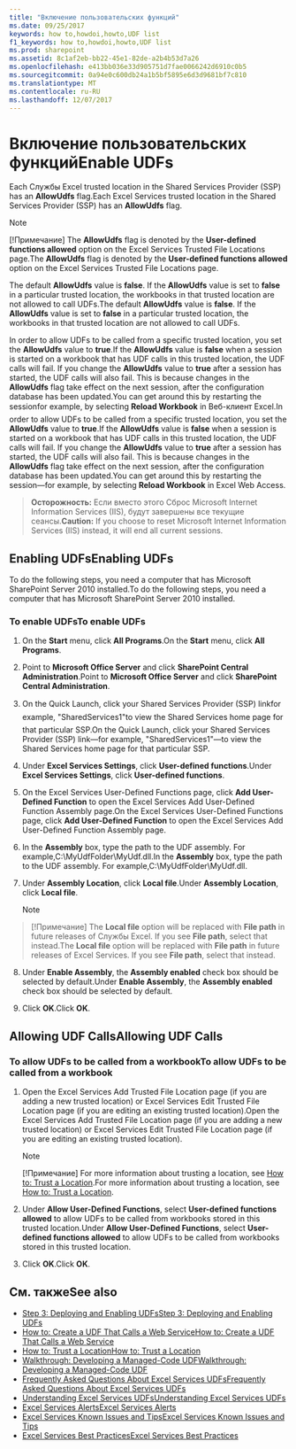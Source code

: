 ```yaml
---
title: "Включение пользовательских функций"
ms.date: 09/25/2017
keywords: how to,howdoi,howto,UDF list
f1_keywords: how to,howdoi,howto,UDF list
ms.prod: sharepoint
ms.assetid: 8c1af2eb-bb22-45e1-82de-a2b4b53d7a26
ms.openlocfilehash: e413bb036e33d905751d7fae0066242d6910c0b5
ms.sourcegitcommit: 0a94e0c600db24a1b5bf5895e6d3d9681bf7c810
ms.translationtype: MT
ms.contentlocale: ru-RU
ms.lasthandoff: 12/07/2017
---
```

# <a name="enable-udfs"></a><span data-ttu-id="54e38-103">Включение пользовательских функций</span><span class="sxs-lookup"><span data-stu-id="54e38-103">Enable UDFs</span></span>

<span data-ttu-id="54e38-104">Each Службы Excel trusted location in the Shared Services Provider (SSP) has an **AllowUdfs** flag.</span><span class="sxs-lookup"><span data-stu-id="54e38-104">Each Excel Services trusted location in the Shared Services Provider (SSP) has an **AllowUdfs** flag.</span></span>
  
> [!NOTE]
> <span data-ttu-id="54e38-105">[!Примечание] The **AllowUdfs** flag is denoted by the **User-defined functions allowed** option on the Excel Services Trusted File Locations page.</span><span class="sxs-lookup"><span data-stu-id="54e38-105">The **AllowUdfs** flag is denoted by the **User-defined functions allowed** option on the Excel Services Trusted File Locations page.</span></span>
  
    
    


<span data-ttu-id="54e38-p101">The default **AllowUdfs** value is **false**. If the **AllowUdfs** value is set to **false** in a particular trusted location, the workbooks in that trusted location are not allowed to call UDFs.</span><span class="sxs-lookup"><span data-stu-id="54e38-p101">The default **AllowUdfs** value is **false**. If the **AllowUdfs** value is set to **false** in a particular trusted location, the workbooks in that trusted location are not allowed to call UDFs.</span></span>
  
    
    

<span data-ttu-id="54e38-p102">In order to allow UDFs to be called from a specific trusted location, you set the **AllowUdfs** value to **true**.If the **AllowUdfs** value is **false** when a session is started on a workbook that has UDF calls in this trusted location, the UDF calls will fail. If you change the **AllowUdfs** value to **true** after a session has started, the UDF calls will also fail. This is because changes in the **AllowUdfs** flag take effect on the next session, after the configuration database has been updated.You can get around this by restarting the sessionfor example, by selecting **Reload Workbook** in Веб-клиент Excel.</span><span class="sxs-lookup"><span data-stu-id="54e38-p102">In order to allow UDFs to be called from a specific trusted location, you set the **AllowUdfs** value to **true**.If the **AllowUdfs** value is **false** when a session is started on a workbook that has UDF calls in this trusted location, the UDF calls will fail. If you change the **AllowUdfs** value to **true** after a session has started, the UDF calls will also fail. This is because changes in the **AllowUdfs** flag take effect on the next session, after the configuration database has been updated.You can get around this by restarting the session—for example, by selecting **Reload Workbook** in Excel Web Access.</span></span>
> <span data-ttu-id="54e38-111">**Осторожность:** Если вместо этого Сброс Microsoft Internet Information Services (IIS), будут завершены все текущие сеансы.</span><span class="sxs-lookup"><span data-stu-id="54e38-111">**Caution:** If you choose to reset Microsoft Internet Information Services (IIS) instead, it will end all current sessions.</span></span> 
  
    
    


## <a name="enabling-udfs"></a><span data-ttu-id="54e38-112">Enabling UDFs</span><span class="sxs-lookup"><span data-stu-id="54e38-112">Enabling UDFs</span></span>

<span data-ttu-id="54e38-113">To do the following steps, you need a computer that has Microsoft SharePoint Server 2010 installed.</span><span class="sxs-lookup"><span data-stu-id="54e38-113">To do the following steps, you need a computer that has Microsoft SharePoint Server 2010 installed.</span></span>
  
    
    

### <a name="to-enable-udfs"></a><span data-ttu-id="54e38-114">To enable UDFs</span><span class="sxs-lookup"><span data-stu-id="54e38-114">To enable UDFs</span></span>


1. <span data-ttu-id="54e38-115">On the **Start** menu, click **All Programs**.</span><span class="sxs-lookup"><span data-stu-id="54e38-115">On the **Start** menu, click **All Programs**.</span></span> 
    
  
2. <span data-ttu-id="54e38-116">Point to **Microsoft Office Server** and click **SharePoint Central Administration**.</span><span class="sxs-lookup"><span data-stu-id="54e38-116">Point to **Microsoft Office Server** and click **SharePoint Central Administration**.</span></span> 
    
  
3. <span data-ttu-id="54e38-117">On the Quick Launch, click your Shared Services Provider (SSP) linkfor example, "SharedServices1"to view the Shared Services home page for that particular SSP.</span><span class="sxs-lookup"><span data-stu-id="54e38-117">On the Quick Launch, click your Shared Services Provider (SSP) link—for example, "SharedServices1"—to view the Shared Services home page for that particular SSP.</span></span>
    
  
4. <span data-ttu-id="54e38-118">Under **Excel Services Settings**, click **User-defined functions**.</span><span class="sxs-lookup"><span data-stu-id="54e38-118">Under **Excel Services Settings**, click **User-defined functions**.</span></span> 
    
  
5. <span data-ttu-id="54e38-119">On the Excel Services User-Defined Functions page, click **Add User-Defined Function** to open the Excel Services Add User-Defined Function Assembly page.</span><span class="sxs-lookup"><span data-stu-id="54e38-119">On the Excel Services User-Defined Functions page, click **Add User-Defined Function** to open the Excel Services Add User-Defined Function Assembly page.</span></span>
    
  
6. <span data-ttu-id="54e38-p103">In the **Assembly** box, type the path to the UDF assembly. For example,C:\\MyUdfFolder\\MyUdf.dll.</span><span class="sxs-lookup"><span data-stu-id="54e38-p103">In the **Assembly** box, type the path to the UDF assembly. For example,C:\\MyUdfFolder\\MyUdf.dll.</span></span>
    
  
7. <span data-ttu-id="54e38-122">Under **Assembly Location**, click **Local file**.</span><span class="sxs-lookup"><span data-stu-id="54e38-122">Under **Assembly Location**, click **Local file**.</span></span>
    
    > [!NOTE]
  > <span data-ttu-id="54e38-p104">[!Примечание] The **Local file** option will be replaced with **File path** in future releases of Службы Excel. If you see **File path**, select that instead.</span><span class="sxs-lookup"><span data-stu-id="54e38-p104">The **Local file** option will be replaced with **File path** in future releases of Excel Services. If you see **File path**, select that instead.</span></span>   
  
8. <span data-ttu-id="54e38-125">Under **Enable Assembly**, the **Assembly enabled** check box should be selected by default.</span><span class="sxs-lookup"><span data-stu-id="54e38-125">Under **Enable Assembly**, the **Assembly enabled** check box should be selected by default.</span></span>
    
  
9. <span data-ttu-id="54e38-126">Click **OK**.</span><span class="sxs-lookup"><span data-stu-id="54e38-126">Click **OK**.</span></span>
    
  

## <a name="allowing-udf-calls"></a><span data-ttu-id="54e38-127">Allowing UDF Calls</span><span class="sxs-lookup"><span data-stu-id="54e38-127">Allowing UDF Calls</span></span>


### <a name="to-allow-udfs-to-be-called-from-a-workbook"></a><span data-ttu-id="54e38-128">To allow UDFs to be called from a workbook</span><span class="sxs-lookup"><span data-stu-id="54e38-128">To allow UDFs to be called from a workbook</span></span>


1. <span data-ttu-id="54e38-129">Open the Excel Services Add Trusted File Location page (if you are adding a new trusted location) or Excel Services Edit Trusted File Location page (if you are editing an existing trusted location).</span><span class="sxs-lookup"><span data-stu-id="54e38-129">Open the Excel Services Add Trusted File Location page (if you are adding a new trusted location) or Excel Services Edit Trusted File Location page (if you are editing an existing trusted location).</span></span> 
    
    > [!NOTE]
    > <span data-ttu-id="54e38-130">[!Примечание] For more information about trusting a location, see  [How to: Trust a Location](how-to-trust-a-location.md).</span><span class="sxs-lookup"><span data-stu-id="54e38-130">For more information about trusting a location, see  [How to: Trust a Location](how-to-trust-a-location.md).</span></span> 

2. <span data-ttu-id="54e38-131">Under **Allow User-Defined Functions**, select **User-defined functions allowed** to allow UDFs to be called from workbooks stored in this trusted location.</span><span class="sxs-lookup"><span data-stu-id="54e38-131">Under **Allow User-Defined Functions**, select **User-defined functions allowed** to allow UDFs to be called from workbooks stored in this trusted location.</span></span>
    
  
3. <span data-ttu-id="54e38-132">Click **OK**.</span><span class="sxs-lookup"><span data-stu-id="54e38-132">Click **OK**.</span></span>
    
  

## <a name="see-also"></a><span data-ttu-id="54e38-133">См. также</span><span class="sxs-lookup"><span data-stu-id="54e38-133">See also</span></span>

- [<span data-ttu-id="54e38-134">Step 3: Deploying and Enabling UDFs</span><span class="sxs-lookup"><span data-stu-id="54e38-134">Step 3: Deploying and Enabling UDFs</span></span>](step-3-deploying-and-enabling-udfs.md)
- [<span data-ttu-id="54e38-135">How to: Create a UDF That Calls a Web Service</span><span class="sxs-lookup"><span data-stu-id="54e38-135">How to: Create a UDF That Calls a Web Service</span></span>](how-to-create-a-udf-that-calls-a-web-service.md)
- [<span data-ttu-id="54e38-136">How to: Trust a Location</span><span class="sxs-lookup"><span data-stu-id="54e38-136">How to: Trust a Location</span></span>](how-to-trust-a-location.md)
- [<span data-ttu-id="54e38-137">Walkthrough: Developing a Managed-Code UDF</span><span class="sxs-lookup"><span data-stu-id="54e38-137">Walkthrough: Developing a Managed-Code UDF</span></span>](walkthrough-developing-a-managed-code-udf.md)
- [<span data-ttu-id="54e38-138">Frequently Asked Questions About Excel Services UDFs</span><span class="sxs-lookup"><span data-stu-id="54e38-138">Frequently Asked Questions About Excel Services UDFs</span></span>](frequently-asked-questions-about-excel-services-udfs.md)
- [<span data-ttu-id="54e38-139">Understanding Excel Services UDFs</span><span class="sxs-lookup"><span data-stu-id="54e38-139">Understanding Excel Services UDFs</span></span>](understanding-excel-services-udfs.md)
- [<span data-ttu-id="54e38-140">Excel Services Alerts</span><span class="sxs-lookup"><span data-stu-id="54e38-140">Excel Services Alerts</span></span>](excel-services-alerts.md)
- [<span data-ttu-id="54e38-141">Excel Services Known Issues and Tips</span><span class="sxs-lookup"><span data-stu-id="54e38-141">Excel Services Known Issues and Tips</span></span>](excel-services-known-issues-and-tips.md)
- [<span data-ttu-id="54e38-142">Excel Services Best Practices</span><span class="sxs-lookup"><span data-stu-id="54e38-142">Excel Services Best Practices</span></span>](excel-services-best-practices.md)
